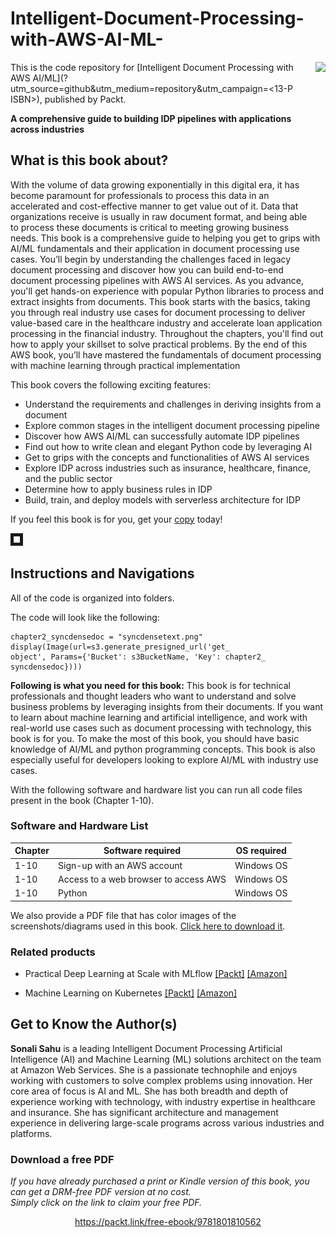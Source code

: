 # Intelligent-Document-Processing-with-AWS-AI-ML-

<a href="https://www.packtpub.com/product/intelligent-document-processing-with-aws-aiml/9781801810562"><img src="https://www.packtpub.com/product/intelligent-document-processing-with-aws-aiml/9781801810562" height="256px" align="right"></a>

This is the code repository for [Intelligent Document Processing with AWS AI/ML](<Packtpub book link>?utm_source=github&utm_medium=repository&utm_campaign=<13-P ISBN>), published by Packt.

**A comprehensive guide to building IDP pipelines with applications across industries**

## What is this book about?
With the volume of data growing exponentially in this digital era, it has become paramount for professionals to process this data in an accelerated and cost-effective manner to get value out of it. Data that organizations receive is usually in raw document format, and being able to process these documents is critical to meeting growing business needs.
This book is a comprehensive guide to helping you get to grips with AI/ML fundamentals and their application in document processing use cases. You’ll begin by understanding the challenges faced in legacy document processing and discover how you can build end-to-end document processing pipelines with AWS AI services. As you advance, you'll get hands-on experience with popular Python libraries to process and extract insights from documents. This book starts with the basics, taking you through real industry use cases for document processing to deliver value-based care in the healthcare industry and accelerate loan application processing in the financial industry. Throughout the chapters, you'll find out how to apply your skillset to solve practical problems.
By the end of this AWS book, you’ll have mastered the fundamentals of document processing with machine learning through practical implementation

This book covers the following exciting features: 
* Understand the requirements and challenges in deriving insights from a document
* Explore common stages in the intelligent document processing pipeline
* Discover how AWS AI/ML can successfully automate IDP pipelines
* Find out how to write clean and elegant Python code by leveraging AI
* Get to grips with the concepts and functionalities of AWS AI services
* Explore IDP across industries such as insurance, healthcare, finance, and the public sector
* Determine how to apply business rules in IDP
* Build, train, and deploy models with serverless architecture for IDP

If you feel this book is for you, get your [copy](https://www.amazon.com/dp/1801810567) today!

<a href="https://www.packtpub.com/?utm_source=github&utm_medium=banner&utm_campaign=GitHubBanner"><img src="https://raw.githubusercontent.com/PacktPublishing/GitHub/master/GitHub.png" alt="https://www.packtpub.com/" border="5" /></a>

## Instructions and Navigations
All of the code is organized into folders.

The code will look like the following:
```
chapter2_syncdensedoc = "syncdensetext.png"
display(Image(url=s3.generate_presigned_url('get_
object', Params={'Bucket': s3BucketName, 'Key': chapter2_
syncdensedoc})))
```

**Following is what you need for this book:**
This book is for technical professionals and thought leaders who want to understand and solve business problems by leveraging insights from their documents. If you want to learn about machine learning and artificial intelligence, and work with real-world use cases such as document processing with technology, this book is for you. To make the most of this book, you should have basic knowledge of AI/ML and python programming concepts. This book is also especially useful for developers looking to explore AI/ML with industry use cases.	

With the following software and hardware list you can run all code files present in the book (Chapter 1-10).

### Software and Hardware List

| Chapter  | Software required                                                                    | OS required                        |
| -------- | -------------------------------------------------------------------------------------| -----------------------------------|
|  		1-10 | Sign-up with an AWS account   							                                            			  | Windows OS |
|     1-10 | Access to a web browser to access AWS                                  | Windows OS |
|1-10      |    Python                                                               | Windows OS |

We also provide a PDF file that has color images of the screenshots/diagrams used in this book. [Click here to download it](https://packt.link/2mHlD).


### Related products <Other books you may enjoy>
* Practical Deep Learning at Scale with MLflow [[Packt]](https://www.packtpub.com/product/practical-deep-learning-at-scale-with-mlflow/9781803241333) [[Amazon]](https://www.amazon.com/dp/1803241330)

* Machine Learning on Kubernetes [[Packt]](https://www.packtpub.com/product/machine-learning-on-kubernetes/9781803241807?_ga=2.221960350.76977997.1664775610-1347501151.1654864057) [[Amazon]](https://www.amazon.com/dp/1803241802)

## Get to Know the Author(s)
**Sonali Sahu** is a leading Intelligent Document Processing Artificial Intelligence (AI) and Machine Learning (ML) solutions architect on the team at Amazon Web Services. She is a passionate technophile and enjoys working with customers to solve complex problems using innovation. Her core area of focus is AI and ML. She has both breadth and depth of experience working with technology, with industry expertise in healthcare and insurance. She has significant architecture and management experience in delivering large-scale programs across various industries and platforms.

### Download a free PDF

 <i>If you have already purchased a print or Kindle version of this book, you can get a DRM-free PDF version at no cost.<br>Simply click on the link to claim your free PDF.</i>
<p align="center"> <a href="https://packt.link/free-ebook/9781801810562">https://packt.link/free-ebook/9781801810562 </a> </p>